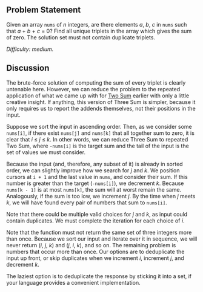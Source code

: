 Problem Statement
-----------------

Given an array `nums` of *n* integers, are there elements *a*, *b*, *c* in
`nums` such that *a* + *b* + *c* = 0? Find all unique triplets in the array
which gives the sum of zero.  The solution set must not contain duplicate
triplets.

*Difficulty: medium.*

Discussion
----------

The brute-force solution of computing the sum of every triplet is clearly
untenable here. However, we can reduce the problem to the repeated application
of what we came up with for [Two Sum](../leet1/README.md) earlier with only a
little creative insight. If anything, this version of Three Sum is simpler,
because it only requires us to report the addends themselves, not their
positions in the input.

Suppose we sort the input in ascending order. Then, as we consider some
`nums[i]`, if there exist `nums[j]` and `nums[k]` that all together sum to zero,
it is clear that *i* &le; *j* &le; *k*. In other words, we can reduce Three Sum
to repeated Two Sum, where `-nums[i]` is the target sum and the tail of the
input is the set of values we must consider.

Because the input (and, therefore, any subset of it) is already in sorted order,
we can slightly improve how we search for *j* and *k*. We position cursors at
`i + 1` and the last value in `nums`, and consider their sum. If this number is
greater than the target (`-nums[i]`), we decrement *k*. Because `nums[k - 1]` is
at most `nums[k]`, the sum will at worst remain the same. Analogously, if the
sum is too low, we increment *j*. By the time when *j* meets *k*, we will have
found every pair of numbers that sum to `nums[i]`.

Note that there could be multiple valid choices for *j* and *k*, as
input could contain duplicates. We must complete the iteration for each choice
of *i*.

Note that the function must not return the same set of three integers more than
once. Because we sort our input and iterate over it in sequence, we will never
return (*i*, *j*, *k*) and (*j*, *i*, *k*), and so on. The remaining problem is
numbers that occur more than once. Our options are to deduplicate the input up
front, or skip duplicates when we increment *i*, increment *j*, and decrement
*k*.

The laziest option is to deduplicate the response by sticking it into a set, if
your language provides a convenient implementation.
